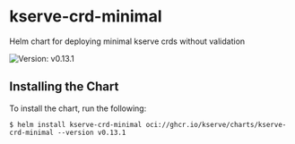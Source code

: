 # kserve-crd-minimal

Helm chart for deploying minimal kserve crds without validation

![Version: v0.13.1](https://img.shields.io/badge/Version-v0.13.1-informational?style=flat-square)

## Installing the Chart

To install the chart, run the following:

```console
$ helm install kserve-crd-minimal oci://ghcr.io/kserve/charts/kserve-crd-minimal --version v0.13.1
```
